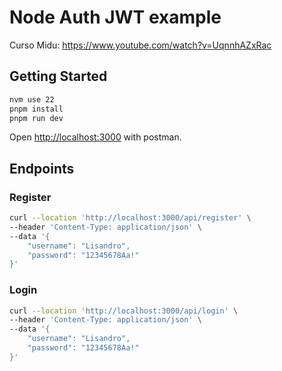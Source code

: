 # Node Auth JWT example

Curso Midu:
<https://www.youtube.com/watch?v=UqnnhAZxRac>

## Getting Started

```bash
nvm use 22
pnpm install
pnpm run dev
```

Open [http://localhost:3000](http://localhost:3000) with postman.

## Endpoints

### Register

```bash
curl --location 'http://localhost:3000/api/register' \
--header 'Content-Type: application/json' \
--data '{
    "username": "Lisandro",
    "password": "12345678Aa!"
}'
```

### Login

```bash
curl --location 'http://localhost:3000/api/login' \
--header 'Content-Type: application/json' \
--data '{
    "username": "Lisandro",
    "password": "12345678Aa!"
}'
```
